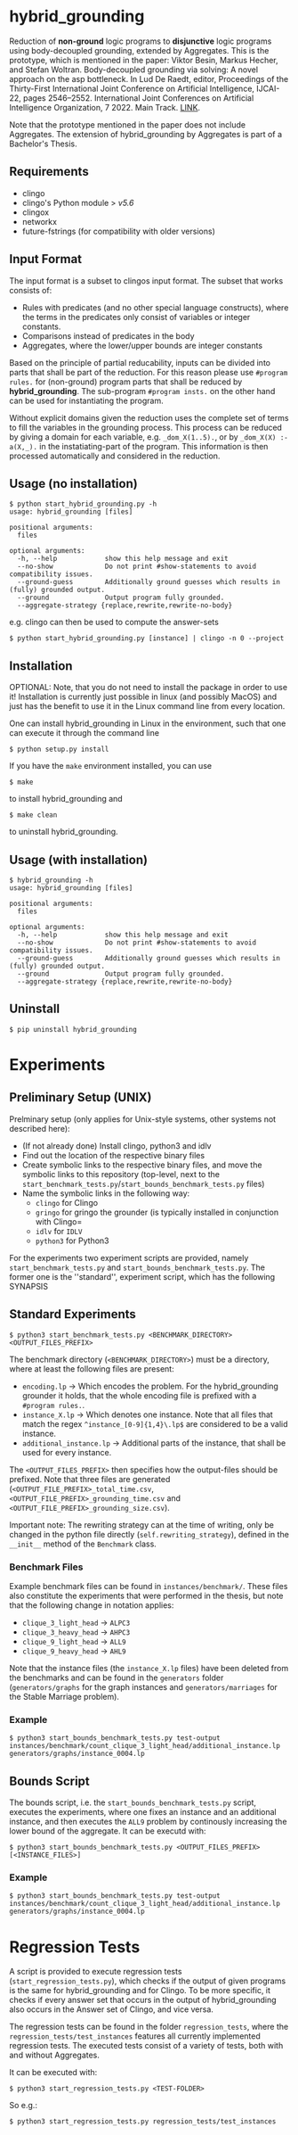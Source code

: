 # hybrid_grounding

Reduction of **non-ground** logic programs to **disjunctive** logic programs using body-decoupled grounding, extended by Aggregates. This is the prototype, which is mentioned in the paper: Viktor Besin, Markus Hecher, and Stefan Woltran. Body-decoupled grounding via solving: A novel approach on the asp bottleneck. In Lud De Raedt, editor, Proceedings of the Thirty-First International Joint Conference on Artificial Intelligence, IJCAI-22, pages 2546–2552. International Joint Conferences on Artificial Intelligence Organization, 7 2022. Main Track. [LINK](https://www.ijcai.org/proceedings/2022/353).

Note that the prototype mentioned in the paper does not include Aggregates. The extension of hybrid_grounding by Aggregates is part of a Bachelor's Thesis.

## Requirements
* clingo 
* clingo's Python module > *v5.6*
* clingox
* networkx
* future-fstrings (for compatibility with older versions)

## Input Format
The input format is a subset to clingos input format. The subset that works consists of:
- Rules with predicates (and no other special language constructs), where the terms in the predicates only consist of variables or integer constants.
- Comparisons instead of predicates in the body
- Aggregates, where the lower/upper bounds are integer constants

Based on the principle of partial reducability, inputs can be divided into parts that shall be part of the reduction. For this reason please use `#program rules.` for (non-ground) program parts that shall be reduced by **hybrid_grounding**. The sub-program `#program insts.` on the other hand can be used for instantiating the program.

Without explicit domains given the reduction uses the complete set of terms to fill the variables in the grounding process. This process can be reduced by giving a domain for each variable, e.g. `_dom_X(1..5).`, or by `_dom_X(X) :- a(X,_).` in the instatiating-part of the program. This information is then processed automatically and considered in the reduction.

## Usage (no installation)
```
$ python start_hybrid_grounding.py -h
usage: hybrid_grounding [files]

positional arguments:
  files

optional arguments:
  -h, --help            show this help message and exit
  --no-show             Do not print #show-statements to avoid compatibility issues.
  --ground-guess        Additionally ground guesses which results in (fully) grounded output.
  --ground              Output program fully grounded.
  --aggregate-strategy {replace,rewrite,rewrite-no-body}
```
e.g. clingo can then be used to compute the answer-sets
```
$ python start_hybrid_grounding.py [instance] | clingo -n 0 --project
```

## Installation
OPTIONAL: Note, that you do not need to install the package in order to use it! Installation is currently just possible in linux (and possibly MacOS) and just has the benefit to use it in the Linux command line from every location.

One can install hybrid_grounding in Linux in the environment, such that one can execute it through the command line

```
$ python setup.py install
```

If you have the `make` environment installed, you can use 

```
$ make
```

to install hybrid_grounding and 

```
$ make clean
```

to uninstall hybrid_grounding. 


## Usage (with installation)

```
$ hybrid_grounding -h
usage: hybrid_grounding [files]

positional arguments:
  files

optional arguments:
  -h, --help            show this help message and exit
  --no-show             Do not print #show-statements to avoid compatibility issues.
  --ground-guess        Additionally ground guesses which results in (fully) grounded output.
  --ground              Output program fully grounded.
  --aggregate-strategy {replace,rewrite,rewrite-no-body}
```

## Uninstall

```
$ pip uninstall hybrid_grounding
```

# Experiments

## Preliminary Setup (UNIX)

Prelminary setup (only applies for Unix-style systems, other systems not described here):
- (If not already done) Install clingo, python3 and idlv
- Find out the location of the respective binary files
- Create symbolic links to the respective binary files, and move the symbolic links to this repository (top-level, next to the `start_benchmark_tests.py`/`start_bounds_benchmark_tests.py` files)
- Name the symbolic links in the following way:
    - `clingo` for Clingo
    - `gringo` for gringo the grounder (is typically installed in conjunction with Clingo=
    - `idlv` for `IDLV`
    - `python3` for Python3

For the experiments two experiment scripts are provided, namely `start_benchmark_tests.py` and `start_bounds_benchmark_tests.py`. The former one is the ''standard'', experiment script, which has the following SYNAPSIS

## Standard Experiments

```
$ python3 start_benchmark_tests.py <BENCHMARK_DIRECTORY> <OUTPUT_FILES_PREFIX>
```

The benchmark directory (`<BENCHMARK_DIRECTORY>`) must be a directory, where at least the following files are present:

- `encoding.lp` -> Which encodes the problem. For the hybrid_grounding grounder it holds, that the whole encoding file is prefixed with a `#program rules.`.
- `instance_X.lp` -> Which denotes one instance. Note that all files that match the regex `^instance_[0-9]{1,4}\.lp$` are considered to be a valid instance.
- `additional_instance.lp` -> Additional parts of the instance, that shall be used for every instance.


The `<OUTPUT_FILES_PREFIX>` then specifies how the output-files should be prefixed. Note that three files are generated (`<OUTPUT_FILE_PREFIX>_total_time.csv`,`<OUTPUT_FILE_PREFIX>_grounding_time.csv` and `<OUTPUT_FILE_PREFIX>_grounding_size.csv`).

Important note: The rewriting strategy can at the time of writing, only be changed in the python file directly (`self.rewriting_strategy`), defined in the `__init__` method of the `Benchmark` class.

### Benchmark Files

Example benchmark files can be found in `instances/benchmark/`. These files also constitute the experiments that were performed in the thesis, but note that the following change in notation applies:

- `clique_3_light_head` -> `ALPC3`
- `clique_3_heavy_head` -> `AHPC3`
- `clique_9_light_head` -> `ALL9`
- `clique_9_heavy_head` -> `AHL9`

Note that the instance files (the `instance_X.lp` files) have been deleted from the benchmarks and can be found in the `generators` folder (`generators/graphs` for the graph instances and `generators/marriages` for the Stable Marriage problem).

### Example

```
$ python3 start_bounds_benchmark_tests.py test-output instances/benchmark/count_clique_3_light_head/additional_instance.lp generators/graphs/instance_0004.lp 
```

## Bounds Script

The bounds script, i.e. the `start_bounds_benchmark_tests.py` script, executes the experiments, where one fixes an instance and an additional instance, and then executes the `ALL9` problem by continously increasing the lower bound of the aggregate. It can be executd with:

```
$ python3 start_bounds_benchmark_tests.py <OUTPUT_FILES_PREFIX> [<INSTANCE_FILES>]
```

### Example

```
$ python3 start_bounds_benchmark_tests.py test-output instances/benchmark/count_clique_3_light_head/additional_instance.lp generators/graphs/instance_0004.lp 
```


# Regression Tests

A script is provided to execute regression tests (`start_regression_tests.py`), which checks if the output of given programs is the same for hybrid_grounding and for Clingo. To be more specific, it checks if every answer set that occurs in the output of hybrid_grounding also occurs in the Answer set of Clingo, and vice versa.

The regression tests can be found in the folder `regression_tests`, where the `regression_tests/test_instances` features all currently implemented regression tests. The executed tests consist of a variety of tests, both with and without Aggregates.

It can be executed with:

```
$ python3 start_regression_tests.py <TEST-FOLDER>
```

So e.g.:

```
$ python3 start_regression_tests.py regression_tests/test_instances
```





